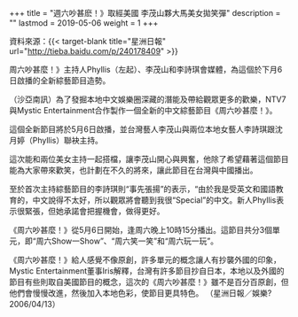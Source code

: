 +++
title = "週六吵甚麽！》取經美國 李茂山夥大馬美女拋笑彈"
description = ""
lastmod = 2019-05-06
weight = 1
+++

資料來源：{{< target-blank title="星洲日報" url="http://tieba.baidu.com/p/240178409" >}}

周六吵甚麼！》主持人Phyllis（左起）、李茂山和李詩琪會媒體，為這個於下月6日啟播的全新綜藝節目造勢。 

（沙亞南訊）為了發掘本地中文娛樂圈深藏的潛能及帶給觀眾更多的歡樂，NTV7與Mystic Entertainment合作製作一個全新的中文綜藝節目《周六吵甚麼！》。 

這個全新節目將於5月6日啟播，並台灣藝人李茂山與兩位本地女藝人李詩琪跟沈月婷（Phyllis）聯袂主持。 


這次能和兩位美女主持一起搭檔，讓李茂山開心與興奮，他除了希望藉著這個節目能為大家帶來歡笑，也計劃在不久的將來，讓此節目在台灣與中國播出。 

至於首次主持綜藝節目的李詩琪則“事先張揚”的表示，“由於我是受英文和國語教育的，中文說得不太好，所以觀眾將會聽到我很“Special”的中文。新人Phyllis表示很緊張，但她承諾會把握機會，做得更好。 

《周六吵甚麼！》從5月6日開始，逢周六晚上10時15分播出。這節目共分3個單元，即“周六Show一Show”、“周六笑一笑”和“周六玩一玩”。 

《周六吵甚麼！》給人感覺不像原創，許多單元的概念讓人有抄襲外國的印象，Mystic Entertainment董事Iris解釋，台灣有許多節目抄自日本，本地以及外國的節目有些則取自美國節目的概念，這次的《周六吵甚麼！》雖不是百分百原創，但他們會慢慢改進，然後加入本地色彩，使節目更具特色。 （星洲日報／娛樂?2006/04/13）